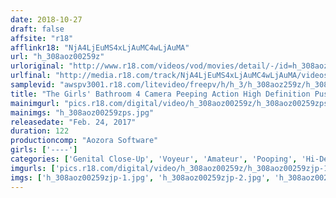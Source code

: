 ```yaml
---
date: 2018-10-27
draft: false
affsite: "r18"
afflinkr18: "NjA4LjEuMS4xLjAuMC4wLjAuMA"
url: "h_308aoz00259z"
urloriginal: "http://www.r18.com/videos/vod/movies/detail/-/id=h_308aoz00259z"
urlfinal: "http://media.r18.com/track/NjA4LjEuMS4xLjAuMC4wLjAuMA/videos/vod/movies/detail/-/id=h_308aoz00259z"
samplevid: "awspv3001.r18.com/litevideo/freepv/h/h_3/h_308aoz259z/h_308aoz259z_dmb_w.mp4"
title: "The Girls' Bathroom 4 Camera Peeping Action High Definition Pussy And Shit Action"
mainimgurl: "pics.r18.com/digital/video/h_308aoz00259z/h_308aoz00259zps.jpg"
mainimgs: "h_308aoz00259zps.jpg"
releasedate: "Feb. 24, 2017"
duration: 122
productioncomp: "Aozora Software"
girls: ['----']
categories: ['Genital Close-Up', 'Voyeur', 'Amateur', 'Pooping', 'Hi-Def']
imgurls: ['pics.r18.com/digital/video/h_308aoz00259z/h_308aoz00259zjp-1.jpg', 'pics.r18.com/digital/video/h_308aoz00259z/h_308aoz00259zjp-2.jpg', 'pics.r18.com/digital/video/h_308aoz00259z/h_308aoz00259zjp-3.jpg', 'pics.r18.com/digital/video/h_308aoz00259z/h_308aoz00259zjp-4.jpg', 'pics.r18.com/digital/video/h_308aoz00259z/h_308aoz00259zjp-5.jpg', 'pics.r18.com/digital/video/h_308aoz00259z/h_308aoz00259zjp-6.jpg', 'pics.r18.com/digital/video/h_308aoz00259z/h_308aoz00259zjp-7.jpg', 'pics.r18.com/digital/video/h_308aoz00259z/h_308aoz00259zjp-8.jpg', 'pics.r18.com/digital/video/h_308aoz00259z/h_308aoz00259zjp-9.jpg', 'pics.r18.com/digital/video/h_308aoz00259z/h_308aoz00259zjp-10.jpg', 'pics.r18.com/digital/video/h_308aoz00259z/h_308aoz00259zjp-11.jpg', 'pics.r18.com/digital/video/h_308aoz00259z/h_308aoz00259zjp-12.jpg', 'pics.r18.com/digital/video/h_308aoz00259z/h_308aoz00259zjp-13.jpg', 'pics.r18.com/digital/video/h_308aoz00259z/h_308aoz00259zjp-14.jpg', 'pics.r18.com/digital/video/h_308aoz00259z/h_308aoz00259zjp-15.jpg', 'pics.r18.com/digital/video/h_308aoz00259z/h_308aoz00259zjp-16.jpg', 'pics.r18.com/digital/video/h_308aoz00259z/h_308aoz00259zjp-17.jpg', 'pics.r18.com/digital/video/h_308aoz00259z/h_308aoz00259zjp-18.jpg', 'pics.r18.com/digital/video/h_308aoz00259z/h_308aoz00259zjp-19.jpg', 'pics.r18.com/digital/video/h_308aoz00259z/h_308aoz00259zjp-20.jpg']
imgs: ['h_308aoz00259zjp-1.jpg', 'h_308aoz00259zjp-2.jpg', 'h_308aoz00259zjp-3.jpg', 'h_308aoz00259zjp-4.jpg', 'h_308aoz00259zjp-5.jpg', 'h_308aoz00259zjp-6.jpg', 'h_308aoz00259zjp-7.jpg', 'h_308aoz00259zjp-8.jpg', 'h_308aoz00259zjp-9.jpg', 'h_308aoz00259zjp-10.jpg', 'h_308aoz00259zjp-11.jpg', 'h_308aoz00259zjp-12.jpg', 'h_308aoz00259zjp-13.jpg', 'h_308aoz00259zjp-14.jpg', 'h_308aoz00259zjp-15.jpg', 'h_308aoz00259zjp-16.jpg', 'h_308aoz00259zjp-17.jpg', 'h_308aoz00259zjp-18.jpg', 'h_308aoz00259zjp-19.jpg', 'h_308aoz00259zjp-20.jpg']
---
```

